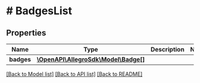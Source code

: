 # # BadgesList

## Properties

Name | Type | Description | Notes
------------ | ------------- | ------------- | -------------
**badges** | [**\OpenAPI\AllegroSdk\Model\Badge[]**](Badge.md) |  |

[[Back to Model list]](../../README.md#models) [[Back to API list]](../../README.md#endpoints) [[Back to README]](../../README.md)
